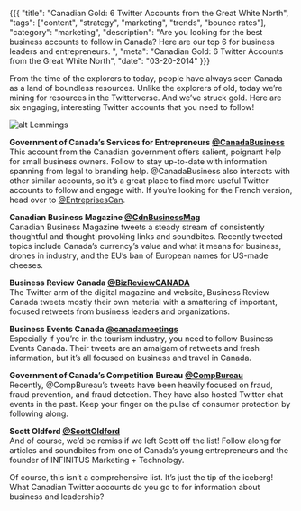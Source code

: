 {{{
  "title": "Canadian Gold: 6 Twitter Accounts from the Great White North",
  "tags": ["content", "strategy", "marketing", "trends", "bounce rates"],
  "category": "marketing",
  "description": "Are you looking for the best business accounts to follow in Canada? Here are our top 6 for business leaders and entrepreneurs. ",
  "meta": "Canadian Gold: 6 Twitter Accounts from the Great White North",
  "date": "03-20-2014"
}}}

From the time of the explorers to today, people have always seen Canada as a land of boundless resources. Unlike the explorers of old, today we’re mining for resources in the Twitterverse. And we’ve struck gold.  Here are six engaging, interesting Twitter accounts that you need to follow! 

![alt Lemmings](//dddb43dxo5lmp.cloudfront.net/blog-images/lemmings.gif "Lemmings")

**Government of Canada’s Services for Entrepreneurs [@CanadaBusiness](https://twitter.com/canadabusiness)**<br/>
This account from the Canadian government offers salient, poignant help for small business owners. Follow to stay up-to-date with information spanning from legal to branding help. @CanadaBusiness also interacts with other similar accounts, so it’s a great place to find more useful Twitter accounts to follow and engage with. If you’re looking for the French version, head over to [@EntreprisesCan](https://twitter.com/EntreprisesCan).

**Canadian Business Magazine [@CdnBusinessMag](https://twitter.com/CdnBusinessMag)**<br>
Canadian Business Magazine tweets a steady stream of consistently thoughtful and thought-provoking links and soundbites. Recently tweeted topics include Canada’s currency’s value and what it means for business, drones in industry, and the EU’s ban of European names for US-made cheeses.

**Business Review Canada [@BizReviewCANADA](https://twitter.com/BizReviewCANADA)**<br>
The Twitter arm of the digital magazine and website, Business Review Canada tweets mostly their own material with a smattering of important, focused retweets from business leaders and organizations.

**Business Events Canada [@canadameetings](https://twitter.com/canadameetings)**<br>
Especially if you’re in the tourism industry, you need to follow Business Events Canada. Their tweets are an amalgam of retweets and fresh information, but it’s all focused on business and travel in Canada.


**Government of Canada’s Competition Bureau [@CompBureau](https://twitter.com/CompBureau)**<br>
Recently, @CompBureau’s tweets have been heavily focused on fraud, fraud prevention, and fraud detection.  They have also hosted Twitter chat events in the past. Keep your finger on the pulse of consumer protection by following along.

**Scott Oldford [@ScottOldford](https://twitter.com/scottoldford)**<br>
And of course, we’d be remiss if we left Scott off the list! Follow along for articles and soundbites from one of Canada’s young entrepreneurs and the founder of INFINITUS Marketing + Technology. 

Of course, this isn’t a comprehensive list. It’s just the tip of the iceberg! What Canadian Twitter accounts do you go to for information about business and leadership?